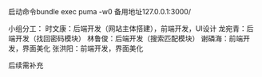启动命令bundle exec puma -w0
备用地址127.0.0.1:3000/

小组分工：
时文康：后端开发（网站主体搭建），前端开发，UI设计
龙宛青：后端开发（找回密码模块）
林鲁俊：后端开发（搜索匹配模块）
谢磷海：前端开发，界面美化
张洪阳：前端开发，界面美化

后续需补充




